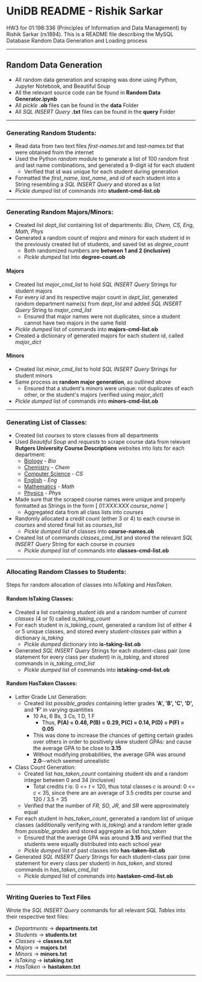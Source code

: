 # UniDB README - Rishik Sarkar
HW3 for 01:198:336 (Principles of Information and Data Management) by Rishik Sarkar (rs1894).
This is a README file describing the MySQL Database Random Data Generation and Loading process

------------------------

## Random Data Generation
* All random data generation and scraping was done using Python, Jupyter Notebook, and Beautiful Soup
* All the relevant source code can be found in **Random Data Generator.ipynb**
* All *pickle* **.ob** files can be found in the **data** Folder
* All *SQL INSERT Query* **.txt** files can be found in the **query** Folder

------------------------

### Generating Random Students:
* Read data from two text files *first-names.txt* and *last-names.txt* that were obtained from the internet
* Used the Python *random* module to generate a list of 100 random first and last name combinations, and generated a 9-digit id for each student
  * Verified that id was unique for each student during generation
* Formatted the *first_name*, *last_name*, and *id* of each student into a String resembling a *SQL INSERT Query* and stored as a list
* *Pickle dumped* list of commands into **student-cmd-list.ob**

------------------------

### Generating Random Majors/Minors:
* Created list *dept_list* containing list of departments: *Bio, Chem, CS, Eng, Math, Phys*
* Generated a random count of *majors* and *minors* for each student id in the previously created list of students, and saved list as *degree_count*
  * Both randomized numbers are **between 1 and 2 (inclusive)**
  * *Pickle dumped* list into **degree-count.ob**
#### Majors
* Created list *major_cmd_list* to hold *SQL INSERT Query* Strings for student majors
* For every *id* and its respective major count in *dept_list*, generated random department name(s) from *dept_list* and added *SQL INSERT Query* String to *major_cmd_list*
  * Ensured that major names were not duplicates, since a student cannot have two majors in the same field
* *Pickle dumped* list of commands into **majors-cmd-list.ob**
* Created a dictionary of generated majors for each student id, called *major_dict*
#### Minors
* Created list *minor_cmd_list* to hold *SQL INSERT Query* Strings for student minors
* Same process as **random major generation**, as outlined above
  * Ensured that a student's minors were unique: not duplicates of each other, or the student's majors (verified using *major_dict*)
* *Pickle dumped* list of commands into **minors-cmd-list.ob**

------------------------

### Generating List of Classes:
* Created list *courses* to store classes from all departments
* Used *Beautiful Soup* and *requests* to scrape course data from relevant **Rutgers University Course Descriptions** websites into lists for each department:
  * [Biology](https://biology.camden.rutgers.edu/undergraduate-program/undergraduate-course-descriptions/) - *Bio*
  * [Chemistry](https://chem.rutgers.edu/academics/undergraduate-program/undergraduate-course-descriptions) - *Chem*
  * [Computer Science](https://www.cs.rutgers.edu/academics/undergraduate/course-synopses) - *CS*
  * [English](https://english.rutgers.edu/academics/undergraduate-91/undergraduate-course-descriptions/fall-2022/all-course-descriptions-fall-2022.html) - *Eng*
  * [Mathematics](https://www.math.rutgers.edu/academics/undergraduate/courses) - *Math*
  * [Physics](https://physics.camden.rutgers.edu/physics-courses/) - *Phys*
* Made sure that the scraped course names were unique and properly formatted as Strings in the form [ *01:XXX:XXX course_name* ]
  * Aggregated data from all class lists into *courses*
* Randomly allocated a *credit* count (either 3 or 4) to each course in *courses* and stored final list as *courses_list*
  * *Pickle dumped* list of classes into **course-names.ob**
* Created list of commands *classes_cmd_list* and stored the relevant *SQL INSERT Query* String for each course in *courses*
  * *Pickle dumped* list of commands into **classes-cmd-list.ob**

------------------------

### Allocating Random Classes to Students:
Steps for random allocation of classes into *IsTaking* and *HasTaken*.
#### Random IsTaking Classes:
* Created a list containing *student ids* and a random number of *current classes* (4 or 5) called *is_taking_count*
* For each student in *is_taking_count*, generated a random list of either 4 or 5 unique classes, and stored every *student-classes* pair within a dictionary *is_taking*
  * *Pickle dumped* dictionary into **is-taking-list.ob**
* Generated *SQL INSERT Query* Strings for each student-class pair (one statement for every class per student) in *is_taking*, and stored commands in *is_taking_cmd_list*
  * *Pickle dumped* list of commands into **istaking-cmd-list.ob**
#### Random HasTaken Classes:
* Letter Grade List Generation:
  * Created list *possible_grades* containing letter grades **'A', 'B', 'C', 'D',** and **'F'** in varying quantities
    * 10 As, 6 Bs, 3 Cs, 1 D, 1 F
      * Thus, **P(A) = 0.48, P(B) = 0.29, P(C) = 0.14, P(D) = P(F) = 0.05**
    * This was done to increase the chances of getting certain grades over others in order to positively skew student GPAs: and cause the average GPA to be close to **3.15**
    * Without modifying probabilities, the average GPA was around **2.0**--which seemed unrealistic
* Class Count Generation:
  * Created list *has_taken_count* containing student ids and a random integer between 0 and 34 (inclusive)
    * Total credits *t* is: 0 <= *t* < 120, thus total classes *c* is around: 0 <= *c* < 35, since there are an average of 3.5 credits per course and 120 / 3.5 = 35
  * Verified that the number of *FR, SO, JR,* and *SR* were approximately equal
* For each student in *has_taken_count*, generated a random list of unique classes (additionally verifying with *is_taking*) and a random letter grade from *possible_grades* and stored aggregate as list *has_taken*
  * Ensured that the average GPA was around **3.15** and verified that the students were equally distributed into each school year
  * *Pickle dumped* list of past classes into **has-taken-list.ob**
* Generated *SQL INSERT Query* Strings for each student-class pair (one statement for every class per student) in *has_taken*, and stored commands in *has_taken_cmd_list*
  * *Pickle dumped* list of commands into **hastaken-cmd-list.ob**

------------------------

### Writing Queries to Text Files
Wrote the *SQL INSERT Query* commands for all relevant *SQL Tables* into their respective text files:
* *Departments* &rarr; **departments.txt**
* *Students* &rarr; **students.txt**
* *Classes* &rarr; **classes.txt**
* *Majors* &rarr; **majors.txt**
* *Minors* &rarr; **minors.txt**
* *IsTaking* &rarr; **istaking.txt**
* *HasTaken* &rarr; **hastaken.txt**

------------------------

